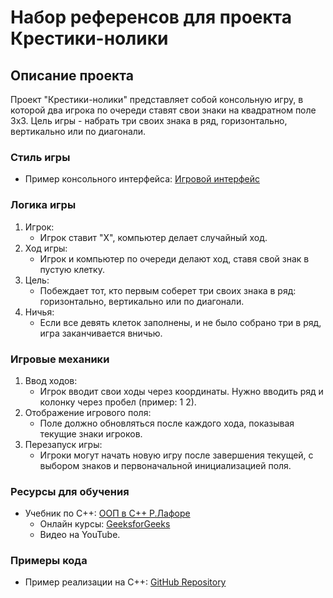 # Набор референсов для проекта Крестики-нолики

## Описание проекта
Проект "Крестики-нолики" представляет собой консольную игру, в которой два игрока по очереди ставят свои знаки на квадратном поле 3x3. Цель игры - набрать три своих знака в ряд, горизонтально, вертикально или по диагонали.

### Стиль игры
- Пример консольного интерфейса: [Игровой интерфейс](https://yandex.ru/images/search?from=tabbar&img_url=https%3A%2F%2Fwritegamepython.wordpress.com%2Fwp-content%2Fuploads%2F2017%2F11%2F101.png&lr=54&pos=0&rpt=simage&text=%D0%BA%D1%80%D0%B5%D1%81%D1%82%D0%B8%D0%BA%D0%B8%20%D0%BD%D0%BE%D0%BB%D0%B8%D0%BA%D0%B8%20%D0%BD%D0%B0%20%D1%81%2B%2B%20%D1%81%20%D0%B8%D0%BD%D1%82%D0%B5%D1%80%D1%84%D0%B5%D0%B9%D1%81%D0%BE%D0%BC)

### Логика игры
1. Игрок:
   - Игрок ставит "X", компьютер делает случайный ход.
2. Ход игры:
   - Игрок и компьютер по очереди делают ход, ставя свой знак в пустую клетку. 
3. Цель:
   - Побеждает тот, кто первым соберет три своих знака в ряд: горизонтально, вертикально или по диагонали.
4. Ничья:
   - Если все девять клеток заполнены, и не было собрано три в ряд, игра заканчивается вничью.

### Игровые механики
1. Ввод ходов:
   - Игрок вводит свои ходы через координаты. Нужно вводить ряд и колонку через пробел (пример: 1 2).
3. Отображение игрового поля:
   - Поле должно обновляться после каждого хода, показывая текущие знаки игроков.
4. Перезапуск игры:
   - Игроки могут начать новую игру после завершения текущей, с выбором знаков и первоначальной инициализацией поля.

### Ресурсы для обучения
- Учебник по С++: [ООП в С++ Р.Лафоре](https://vk.com/wall-68467917_16567)
  - Онлайн курсы: [GeeksforGeeks](https://translated.turbopages.org/proxy_u/en-ru.ru.87380a8a-67bc09cc-23859943-74722d776562/https/www.geeksforgeeks.org/)
  - Видео на YouTube.

### Примеры кода
- Пример реализации на С++: [GitHub Repository](https://github.com/Tugamer89/TicTacToe)
